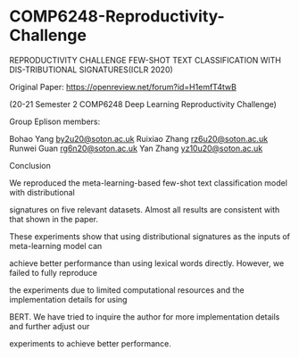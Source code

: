 # COMP6248-Reproductivity-Challenge

REPRODUCTIVITY CHALLENGE FEW-SHOT TEXT CLASSIFICATION WITH DIS-TRIBUTIONAL SIGNATURES(ICLR 2020)

Original Paper: https://openreview.net/forum?id=H1emfT4twB

(20-21 Semester 2 COMP6248 Deep Learning Reproductivity Challenge)

Group Eplison members:

Bohao Yang by2u20@soton.ac.uk
Ruixiao Zhang rz6u20@soton.ac.uk
Runwei Guan rg6n20@soton.ac.uk
Yan Zhang yz10u20@soton.ac.uk


Conclusion

We reproduced the meta-learning-based few-shot text classification model with distributional

signatures on five relevant datasets. Almost all results are consistent with that shown in the paper.

These experiments show that using distributional signatures as the inputs of meta-learning model can

achieve better performance than using lexical words directly. However, we failed to fully reproduce

the experiments due to limited computational resources and the implementation details for using

BERT. We have tried to inquire the author for more implementation details and further adjust our

experiments to achieve better performance.
